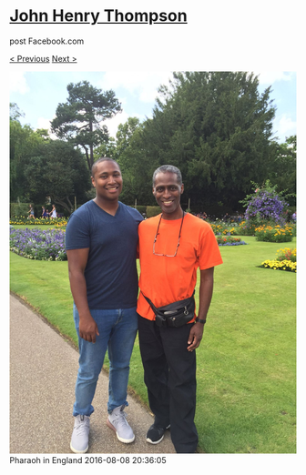 # [John Henry Thompson](../README.md)
post Facebook.com

[< Previous](2016-08-08-1.md) [Next >](2016-08-08-3.md)

[![](../media/2016-08-08/Pharaoh-in-England-1.jpg)](../README.md)
Pharaoh in England
2016-08-08 20:36:05